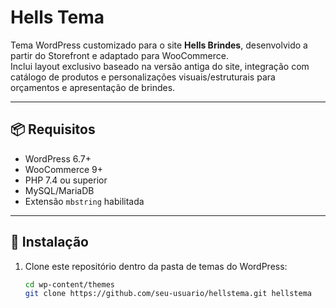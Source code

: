 # Hells Tema

Tema WordPress customizado para o site **Hells Brindes**, desenvolvido a partir do Storefront e adaptado para WooCommerce.  
Inclui layout exclusivo baseado na versão antiga do site, integração com catálogo de produtos e personalizações visuais/estruturais para orçamentos e apresentação de brindes.

---

## 📦 Requisitos

- WordPress 6.7+
- WooCommerce 9+
- PHP 7.4 ou superior
- MySQL/MariaDB
- Extensão `mbstring` habilitada

---

## 🚀 Instalação

1. Clone este repositório dentro da pasta de temas do WordPress:

   ```bash
   cd wp-content/themes
   git clone https://github.com/seu-usuario/hellstema.git hellstema
